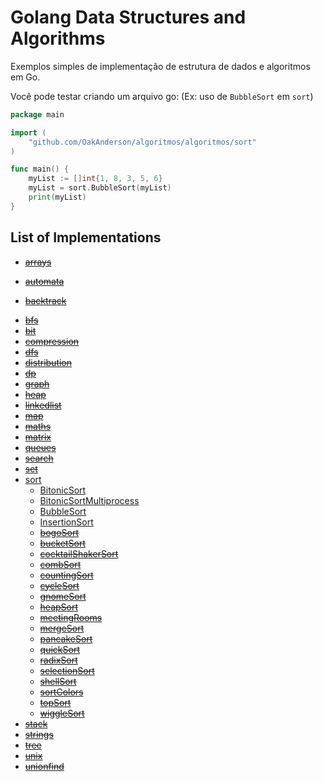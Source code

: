Golang Data Structures and Algorithms
=========================================

Exemplos simples de implementação de estrutura de dados e algoritmos em Go.

Você pode testar criando um arquivo go: (Ex: uso de `BubbleSort` em `sort`)

```go
package main

import (
    "github.com/OakAnderson/algoritmos/algoritmos/sort"
)

func main() {
    myList := []int{1, 8, 3, 5, 6}
    myList = sort.BubbleSort(myList)
    print(myList)
}
```


## List of Implementations

- [~~arrays~~](algorithms/arrays)
<!--    - [~~delete_nth~~](algorithms/arrays/delete_nth.go)
    - [~~flatten~~](algorithms/arrays/flatten.go)
    - [~~garage~~](algorithms/arrays/garage.go)
    - [~~josephus_problem~~](algorithms/arrays/josephus.go)
    - [~~limit~~](algorithms/arrays/limit.go)
    - [~~longest_non_repeat~~](algorithms/arrays/longest_non_repeat.go/)
    - [~~max_ones_index~~](algorithms/arrays/max_ones_index.go)
    - [~~merge_intervals~~](algorithms/arrays/merge_intervals.go)
    - [~~missing_ranges~~](algorithms/arrays/missing_ranges.go)
    - [~~plus_one~~](algorithms/arrays/plus_one.go)
    - [~~rotate~~](algorithms/arrays/rotate.go)
    - [~~summarize_ranges~~](algorithms/arrays/summarize_ranges.go)
    - [~~three_sum~~](algorithms/arrays/three_sum.go)
    - [~~trimmean~~](algorithms/arrays/trimmean.go)
    - [~~top_1~~](algorithms/arrays/top_1.go)
    - [~~two_sum~~](algorithms/arrays/two_sum.go)
    - [~~move_zeros~~](algorithms/arrays/move_zeros.go)
    - [~~n_sum~~](algorithms/arrays/n_sum.go) -->
- [~~automata~~](algorithms/automata)
<!--    - [~~DFA~~](algorithms/automata/DFA.go) -->
- [~~backtrack~~](algorithms/backtrack)
<!--    - [~~general_solution~~.md](algorithms/backtrack/)
    - [~~add_operators~~](algorithms/backtrack/add_operators.go)
    - [~~anagram~~](algorithms/backtrack/anagram.go)
    - [~~array_sum_combinations~~](algorithms/backtrack/array_sum_combinations.go)
    - [~~combination_sum~~](algorithms/backtrack/combination_sum.go)
    - [~~factor_combinations~~](algorithms/backtrack/factor_combinations.go)
    - [~~generate_abbreviations~~](algorithms/backtrack/generate_abbreviations.go)
    - [~~generate_parenthesis~~](algorithms/backtrack/generate_parenthesis.go)
    - [~~letter_combination~~](algorithms/backtrack/letter_combination.go)
    - [~~palindrome_partitioning~~](algorithms/backtrack/palindrome_partitioning.go)
    - [~~pattern_match~~](algorithms/backtrack/pattern_match.go)
    - [~~permute~~](algorithms/backtrack/permute.go)
    - [~~permute_unique~~](algorithms/backtrack/permute_unique.go)
    - [~~subsets~~](algorithms/backtrack/subsets.go)
    - [~~subsets_unique~~](algorithms/backtrack/subsets_unique.go) -->
- [~~bfs~~](algorithms/bfs)
    <!-- - [~~maze_search~~](algorithms/bfs/maze_search.go)
    - [~~shortest_distance_from_all_buildings~~](algorithms/bfs/shortest_distance_from_all_buildings.go)
    - [~~word_ladder~~](algorithms/bfs/word_ladder.go) -->
- [~~bit~~](algorithms/bit)
    <!-- - [~~add_bitwise_operator~~](algorithms/bit/add_bitwise_operator.go)
    - [~~bit_operation~~](algorithms/bit/bit_operation.go)
    - [~~bytes_int_conversion~~](algorithms/bit/bytes_int_conversion.go)
    - [~~count_flips_to_convert~~](algorithms/bit/count_flips_to_convert.go)
    - [~~count_ones~~](algorithms/bit/count_ones.go)
    - [~~find_difference~~](algorithms/bit/find_difference.go)
    - [~~find_missing_number~~](algorithms/bit/find_missing_number.go)
    - [~~flip_bit_longest_sequence~~](algorithms/bit/flip_bit_longest_sequence.go)
    - [~~power_of_two~~](algorithms/bit/power_of_two.go)
    - [~~reverse_bits~~](algorithms/bit/reverse_bits.go)
    - [~~single_number~~](algorithms/bit/single_number.go)
    - [~~single_number2~~](algorithms/bit/single_number2.go)
    - [~~single_number3~~](algorithms/bit/single_number3.go)
    - [~~subsets~~](algorithms/bit/subsets.go)
    - [~~swap_pair~~](algorithms/bit/swap_pair.go)
    - [~~has_alternative_bit~~](algorithms/bit/has_alternative_bit.go)
    - [~~insert_bit~~](algorithms/bit/insert_bit.go)
    - [~~remove_bit~~](algorithms/bit/remove_bit.go)
    - [~~binary_gap~~](algorithms/bit/binary_gap.go) -->
- [~~compression~~](algorithms/compression)
    <!-- - [~~huffman_coding~~](algorithms/compression/huffman_coding.go)
    - [~~rle_compression~~](algorithms/compression/rle_compression.go)
    - [~~elias~~](algorithms/compression/elias.go) -->
- [~~dfs~~](algorithms/dfs)
    <!-- - [~~all_factors~~](algorithms/dfs/all_factors.go)
    - [~~count_islands~~](algorithms/dfs/count_islands.go)
    - [~~pacific_atlantic~~](algorithms/dfs/pacific_atlantic.go)
    - [~~sudoku_solver~~](algorithms/dfs/sudoku_solver.go)
    - [~~walls_and_gates~~](algorithms/dfs/walls_and_gates.go) -->
- [~~distribution~~](algorithms/distribution)
    <!-- - [~~histogram~~](algorithms/distribution/histogram.go) -->
- [~~dp~~](algorithms/dp)
    <!-- - [~~buy_sell_stock~~](algorithms/dp/buy_sell_stock.go)
    - [~~climbing_stairs~~](algorithms/dp/climbing_stairs.go)
    - [~~coin_change~~](algorithms/dp/coin_change.go)
    - [~~combination_sum~~](algorithms/dp/combination_sum.go)
    - [~~egg_drop~~](algorithms/dp/egg_drop.go)
    - [~~house_robber~~](algorithms/dp/house_robber.go)
    - [~~int_divide~~](algorithms/dp/int_divide.go)
    - [~~job_scheduling~~](algorithms/dp/job_scheduling.go)
    - [~~knapsack~~](algorithms/dp/knapsack.go)
    - [~~longest_increasing~~](algorithms/dp/longest_increasing.go)
    - [~~matrix_chain_order~~](algorithms/dp/matrix_chain_order.go)
    - [~~max_product_subarray~~](algorithms/dp/max_product_subarray.go)
    - [~~max_subarray~~](algorithms/dp/max_subarray.go)
    - [~~min_cost_path~~](algorithms/dp/min_cost_path.go)
    - [~~num_decodings~~](algorithms/dp/num_decodings.go)
    - [~~regex_matching~~](algorithms/dp/regex_matching.go)
    - [~~rod_cut~~](algorithms/dp/rod_cut.go)
    - [~~word_break~~](algorithms/dp/word_break.go)
    - [~~fibonacci~~](algorithms/dp/fib.go)
	- [~~hosoya~~ triangle](algorithms/dp/hosoya_triangle.go) -->
- [~~graph~~](algorithms/graph)
    <!-- - [~~check_bipartite~~](algorithms/graph/check_bipartite.go)
    - [~~strongly_connected~~](algorithms/graph/check_digraph_strongly_connected.go)
    - [~~clone_graph~~](algorithms/graph/clone_graph.go)
    - [~~cycle_detection~~](algorithms/graph/cycle_detection.go)
    - [~~find_all_cliques~~](algorithms/graph/find_all_cliques.go)
    - [~~find_path~~](algorithms/graph/find_path.go)
    - [~~graph~~](algorithms/graph/graph.go)
    - [~~dijkstra~~](algorithms/graph/dijkstra.go)
    - [~~markov_chain~~](algorithms/graph/markov_chain.go)
    - [~~minimum_spanning_tree~~](algorithms/graph/minimum_spanning_tree.go)
    - [~~satisfiability~~](algorithms/graph/satisfiability.go)
    - [~~tarjan~~](algorithms/graph/tarjan.go)
    - [~~traversal~~](algorithms/graph/traversal.go)
	  - [~~maximum_flow~~](algorithms/graph/maximum_flow.go)
    - [~~maximum_flow_bfs~~](algorithms/graph/maximum_flow_bfs.go)
    - [~~maximum_flow_dfs~~](algorithms/graph/maximum_flow_dfs.go)
    - [~~all_pairs_shortest_path~~](algorithms/graph/all_pairs_shortest_path.go)
    - [~~bellman_ford~~](algorithms/graph/bellman_ford.go)
    - [~~Count~~ Connected Components](algoritms/graph/count_connected_number_of_component.go) -->
- [~~heap~~](algorithms/heap)
    <!-- - [~~merge_sorted_k_lists~~](algorithms/heap/merge_sorted_k_lists.go)
    - [~~skyline~~](algorithms/heap/skyline.go)
    - [~~sliding_window_max~~](algorithms/heap/sliding_window_max.go)
    - [~~binary_heap~~](algorithms/heap/binary_heap.go)
    - [~~k_closest_points~~](algorithms/heap/k_closest_points.go) -->
- [~~linkedlist~~](algorithms/linkedlist)
    <!-- - [~~add_two_numbers~~](algorithms/linkedlist/add_two_numbers.go)
    - [~~copy_random_pointer~~](algorithms/linkedlist/copy_random_pointer.go)
    - [~~delete_node~~](algorithms/linkedlist/delete_node.go)
    - [~~first_cyclic_node~~](algorithms/linkedlist/first_cyclic_node.go)
    - [~~is_cyclic~~](algorithms/linkedlist/is_cyclic.go)
    - [~~is_palindrome~~](algorithms/linkedlist/is_palindrome.go)
    - [~~kth_to_last~~](algorithms/linkedlist/kth_to_last.go)
    - [~~linkedlist~~](algorithms/linkedlist/linkedlist.go)
    - [~~remove_duplicates~~](algorithms/linkedlist/remove_duplicates.go)
    - [~~reverse~~](algorithms/linkedlist/reverse.go)
    - [~~rotate_list~~](algorithms/linkedlist/rotate_list.go)
    - [~~swap_in_pairs~~](algorithms/linkedlist/swap_in_pairs.go)
    - [~~is_sorted~~](algorithms/linkedlist/is_sorted.go)
    - [~~remove_range~~](algorithms/linkedlist/remove_range.go) -->
- [~~map~~](algorithms/map)
    <!-- - [~~hashtable~~](algorithms/map/hashtable.go)
    - [~~separate_chaining_hashtable~~](algorithms/map/separate_chaining_hashtable.go)
    - [~~longest_common_subsequence~~](algorithms/map/longest_common_subsequence.go)
    - [~~randomized_set~~](algorithms/map/randomized_set.go)
    - [~~valid_sudoku~~](algorithms/map/valid_sudoku.go)
    - [~~word_pattern~~](algorithms/map/word_pattern.go)
    - [~~is_isomorphic~~](algorithms/map/is_isomorphic.go)
    - [~~is_anagram~~](algorithms/map/is_anagram.go)     -->
- [~~maths~~](algorithms/maths)
    <!-- - [~~base_conversion~~](algorithms/maths/base_conversion.go)
    - [~~combination~~](algorithms/maths/combination.go)
    - [~~cosine_similarity~~](algorithms/maths/cosine_similarity.go)
    - [~~decimal_to_binary_ip~~](algorithms/maths/decimal_to_binary_ip.go)
    - [~~euler_totient~~](algorithms/maths/euler_totient.go)
    - [~~extended_gcd~~](algorithms/maths/extended_gcd.go)
    - [~~factorial~~](algorithms/maths/factorial.go)    
    - [~~gcd~~/lcm](algorithms/maths/gcd.go)
    - [~~generate_strobogrammtic~~](algorithms/maths/generate_strobogrammtic.go)
    - [~~is_strobogrammatic~~](algorithms/maths/is_strobogrammatic.go)
    - [~~modular_exponential~~](algorithms/maths/modular_exponential.go)
    - [~~next_bigger~~](algorithms/maths/next_bigger.go)
    - [~~next_perfect_square~~](algorithms/maths/next_perfect_square.go)
    - [~~nth_digit~~](algorithms/maths/nth_digit.go)
    - [~~prime_check~~](algorithms/maths/prime_check.go)
    - [~~primes_sieve_of_eratosthenes~~](algorithms/maths/primes_sieve_of_eratosthenes.go)
    - [~~pythagoras~~](algorithms/maths/pythagoras.go)
    - [~~rabin_miller~~](algorithms/maths/rabin_miller.go)
    - [~~rsa~~](algorithms/maths/rsa.go)
    - [~~sqrt_precision_factor~~](algorithms/maths/sqrt_precision_factor.go)
    - [~~summing_digits~~](algorithms/maths/summing_digits.go)
    - [~~hailstone~~](algorithms/maths/hailstone.go)
    - [~~recursive_binomial_coefficient~~](algorithms/maths/recursive_binomial_coefficient.go)
    - [~~find_order~~](algorithms/maths/find_order_simple.go)
	  - [~~find_primitive_root~~](algorithms/maths/find_primitive_root_simple.go)
	  - [~~diffie_hellman_key_exchange~~](algorithms/maths/diffie_hellman_key_exchange.go) -->
- [~~matrix~~](algorithms/matrix)
    <!-- - [~~sudoku_validator~~](algorithms/matrix/sudoku_validator.go)
    - [~~bomb_enemy~~](algorithms/matrix/bomb_enemy.go)
    - [~~copy_transform~~](algorithms/matrix/copy_transform.go)
    - [~~count_paths~~](algorithms/matrix/count_paths.go)
    - [~~matrix_rotation~~.txt](algorithms/matrix/matrix_rotation.txt)
    - [~~matrix_inversion~~](algorithms/matrix/matrix_inversion.go)
    - [~~matrix_multiplication~~](algorithms/matrix/multiply.go)
    - [~~rotate_image~~](algorithms/matrix/rotate_image.go)
    - [~~search_in_sorted_matrix~~](algorithms/matrix/search_in_sorted_matrix.go)
    - [~~sparse_dot_vector~~](algorithms/matrix/sparse_dot_vector.go)
    - [~~sparse_mul~~](algorithms/matrix/sparse_mul.go)
    - [~~spiral_traversal~~](algorithms/matrix/spiral_traversal.go)
	- [~~crout_matrix_decomposition~~](algorithms/matrix/crout_matrix_decomposition.go)
	- [~~cholesky_matrix_decomposition~~](algorithms/matrix/cholesky_matrix_decomposition.go)
    - [~~sum_sub_squares~~](algorithms/matrix/sum_sub_squares.go) -->
- [~~queues~~](algorithms/queues)
    <!-- - [~~max_sliding_window~~](algorithms/queues/max_sliding_window.go)
    - [~~moving_average~~](algorithms/queues/moving_average.go)
    - [~~queue~~](algorithms/queues/queue.go)
    - [~~reconstruct_queue~~](algorithms/queues/reconstruct_queue.go)
    - [~~zigzagiterator~~](algorithms/queues/zigzagiterator.go) -->
- [~~search~~](algorithms/search)
    <!-- - [~~binary_search~~](algorithms/search/binary_search.go)
    - [~~first_occurrence~~](algorithms/search/first_occurrence.go)
    - [~~last_occurrence~~](algorithms/search/last_occurrence.go)
    - [~~linear_search~~](algorithms/search/linear_search.go)
    - [~~search_insert~~](algorithms/search/search_insert.go)
    - [~~two_sum~~](algorithms/search/two_sum.go)
    - [~~search_range~~](algorithms/search/search_range.go)
    - [~~find_min_rotate~~](algorithms/search/find_min_rotate.go)
    - [~~search_rotate~~](algorithms/search/search_rotate.go)
    - [~~jump_search~~](algorithms/search/jump_search.go)
    - [~~next_greatest_letter~~](algorithms/search/next_greatest_letter.go) -->
- [~~set~~](algorithms/set)
    <!-- - [~~randomized_set~~](algorithms/set/randomized_set.go)
    - [~~set_covering~~](algorithms/set/set_covering.go)
    - [~~find_keyboard_row~~](algorithms/set/find_keyboard_row.go) -->
- [sort](algorithms/sort)
    - [BitonicSort](algorithms/sort/bitonicSort.go)
    - [BitonicSortMultiprocess](algorithms/sort/bitonicSortMultiprocess.go)
    - [BubbleSort](algorithms/sort/bubbleSort.go)
    - [InsertionSort](algorithms/sort/insertionSort.go)
    - [~~bogoSort~~](algorithms/sort/bogoSort.go)
    - [~~bucketSort~~](algorithms/sort/bucketSort.go)
    - [~~cocktailShakerSort~~](algorithms/sort/cocktailShakerSort.go)
    - [~~combSort~~](algorithms/sort/combSort.go)
    - [~~countingSort~~](algorithms/sort/countingSort.go)
    - [~~cycleSort~~](algorithms/sort/cycleSort.go)
    - [~~gnomeSort~~](algorithms/sort/gnomeSort.go)
    - [~~heapSort~~](algorithms/sort/heapSort.go)
    - [~~meetingRooms~~](algorithms/sort/meetingRooms.go)
    - [~~mergeSort~~](algorithms/sort/mergeSort.go)
    - [~~pancakeSort~~](algorithms/sort/pancakeSort.go)
    - [~~quickSort~~](algorithms/sort/quickSort.go)
    - [~~radixSort~~](algorithms/sort/radixSort.go)
    - [~~selectionSort~~](algorithms/sort/selectionSort.go)
    - [~~shellSort~~](algorithms/sort/shellSort.go)
    - [~~sortColors~~](algorithms/sort/sortColors.go)
    - [~~topSort~~](algorithms/sort/topSort.go)
    - [~~wiggleSort~~](algorithms/sort/wiggleSort.go)
- [~~stack~~](algorithms/stack)
    <!-- - [~~longest_abs_path~~](algorithms/stack/longest_abs_path.go)
    - [~~simplify_path~~](algorithms/stack/simplify_path.go)
    - [~~stack~~](algorithms/stack/stack.go)
    - [~~valid_parenthesis~~](algorithms/stack/valid_parenthesis.go)
    - [~~stutter~~](algorithms/stack/stutter.go)
    - [~~switch_pairs~~](algorithms/stack/switch_pairs.go)
    - [~~is_consecutive~~](algorithms/stack/is_consecutive.go)
    - [~~remove_min~~](algorithms/stack/remove_min.go)
    - [~~is_sorted~~](algorithms/stack/is_sorted.go) -->
- [~~strings~~](algorithms/strings)
    <!-- - [~~fizzbuzz~~](algorithms/strings/fizzbuzz.go)
    - [~~delete_reoccurring~~](algorithms/strings/delete_reoccurring.go)
    - [~~strip_url_params~~](algorithms/strings/strip_url_params.go)
    - [~~validate_coordinates~~](algorithms/strings/validate_coordinates.go)
    - [~~domain_extractor~~](algorithms/strings/domain_extractor.go)
    - [~~merge_string_checker~~](algorithms/strings/merge_string_checker.go)
    - [~~add_binary~~](algorithms/strings/add_binary.go)
    - [~~breaking_bad~~](algorithms/strings/breaking_bad.go)
    - [~~decode_string~~](algorithms/strings/decode_string.go)
    - [~~encode_decode~~](algorithms/strings/encode_decode.go)
    - [~~group_anagrams~~](algorithms/strings/group_anagrams.go)
    - [~~int_to_roman~~](algorithms/strings/int_to_roman.go)
    - [~~is_palindrome~~](algorithms/strings/is_palindrome.go)
    - [~~license_number~~](algorithms/strings/license_number.go)
    - [~~make_sentence~~](algorithms/strings/make_sentence.go)
    - [~~multiply_strings~~](algorithms/strings/multiply_strings.go)
    - [~~one_edit_distance~~](algorithms/strings/one_edit_distance.go)
    - [~~rabin_karp~~](algorithms/strings/rabin_karp.go)
    - [~~reverse_string~~](algorithms/strings/reverse_string.go)
    - [~~reverse_vowel~~](algorithms/strings/reverse_vowel.go)
    - [~~reverse_words~~](algorithms/strings/reverse_words.go)
    - [~~roman_to_int~~](algorithms/strings/roman_to_int.go)
    - [~~word_squares~~](algorithms/strings/word_squares.go)
    - [~~unique_morse~~](algorithms/strings/unique_morse.go)
    - [~~judge_circle~~](algorithms/strings/judge_circle.go)
    - [~~strong_password~~](algorithms/strings/strong_password.go)
    - [~~caesar_cipher~~](algorithms/strings/caesar_cipher.go)
    - [~~contain_string~~](algorithms/strings/contain_string.go)
    - [~~count_binary_substring~~](algorithms/strings/count_binary_substring.go)
    - [~~repeat_string~~](algorithms/strings/repeat_string.go)
    - [~~min_distance~~](algorithms/strings/min_distance.go)
    - [~~longest_common_prefix~~](algorithms/strings/longest_common_prefix.go)
    - [~~rotate~~](algorithms/strings/rotate.go)
    - [~~first_unique_char~~](algorithms/strings/first_unique_char.go)
    - [~~repeat_substring~~](algorithms/strings/repeat_substring.go)     
	- [~~atbash_cipher~~](algorithms/strings/atbash_cipher.go)
	- [~~knuth_morris_pratt~~](algorithms/strings/knuth_morris_pratt.go) -->
- [~~tree~~](algorithms/tree)
    <!-- - [~~bst~~](algorithms/tree/bst)
        - [~~array_to_bst~~](algorithms/tree/bst/array_to_bst.go)
        - [~~bst_closest_value~~](algorithms/tree/bst/bst_closest_value.go)
        - [~~BSTIterator~~](algorithms/tree/bst/BSTIterator.go)
        - [~~delete_node~~](algorithms/tree/bst/delete_node.go)
        - [~~is_bst~~](algorithms/tree/bst/is_bst.go)
        - [~~kth_smallest~~](algorithms/tree/bst/kth_smallest.go)
        - [~~lowest_common_ancestor~~](algorithms/tree/bst/lowest_common_ancestor.go)
        - [~~predecessor~~](algorithms/tree/bst/predecessor.go)
        - [~~serialize_deserialize~~](algorithms/tree/bst/serialize_deserialize.go)
        - [~~successor~~](algorithms/tree/bst/successor.go)
        - [~~unique_bst~~](algorithms/tree/bst/unique_bst.go)
        - [~~depth_sum~~](algorithms/tree/bst/depth_sum.go)
        - [~~count_left_node~~](algorithms/tree/bst/count_left_node.go)
        - [~~num_empty~~](algorithms/tree/bst/num_empty.go)
        - [~~height~~](algorithms/tree/bst/height.go)
    - [~~red_black_tree~~](algorithms/tree/red_black_tree)
        - [~~red_black_tree~~](algorithms/tree/red_black_tree/red_black_tree.go)
    - [~~segment_tree~~](algorithms/tree/segment_tree)
        - [~~segment_tree~~](algorithms/tree/segment_tree/segment_tree.go)
        - [~~iterative_segment_tree~~](algorithms/tree/segment_tree/iterative_segment_tree.go)
    - [~~traversal~~](algorithms/tree/traversal)
        - [~~inorder~~](algorithms/tree/traversal/inorder.go)
        - [~~level_order~~](algorithms/tree/traversal/level_order.go)
        - [~~postorder~~](algorithms/tree/traversal/postorder.go)
        - [~~preorder~~](algorithms/tree/traversal/preorder.go)
        - [~~zigzag~~](algorithms/tree/traversal/zigzag.go)
    - [~~trie~~](algorithms/tree/trie)
        - [~~add_and_search~~](algorithms/tree/trie/add_and_search.go)
        - [~~trie~~](algorithms/tree/trie/trie.go)
    - [~~b_tree~~](algorithms/tree/b_tree.go)
    - [~~binary_tree_paths~~](algorithms/tree/binary_tree_paths.go)
    - [~~bin_tree_to_list~~](algorithms/tree/bin_tree_to_list.go)
    - [~~deepest_left~~](algorithms/tree/deepest_left.go)
    - [~~invert_tree~~](algorithms/tree/invert_tree.go)
    - [~~is_balanced~~](algorithms/tree/is_balanced.go)
    - [~~is_subtree~~](algorithms/tree/is_subtree.go)
    - [~~is_symmetric~~](algorithms/tree/is_symmetric.go)
    - [~~longest_consecutive~~](algorithms/tree/longest_consecutive.go)
    - [~~lowest_common_ancestor~~](algorithms/tree/lowest_common_ancestor.go)
    - [~~max_height~~](algorithms/tree/max_height.go)
    - [~~max_path_sum~~](algorithms/tree/max_path_sum.go)
    - [~~min_height~~](algorithms/tree/min_height.go)
    - [~~path_sum~~](algorithms/tree/path_sum.go)
    - [~~path_sum2~~](algorithms/tree/path_sum2.go)
    - [~~pretty_print~~](algorithms/tree/pretty_print.go)
    - [~~same_tree~~](algorithms/tree/same_tree.go)
    - [~~tree~~](algorithms/tree/tree.go) -->
- [~~unix~~](algorithms/unix)
    <!-- - [~~path~~](algorithms/unix/path/)
        - [~~join_with_slash~~](algorithms/unix/path/join_with_slash.go)
        - [~~full_path~~](algorithms/unix/path/full_path.go)
        - [~~split~~](algorithms/unix/path/split.go)
        - [~~simplify_path~~](algorithms/unix/path/simplify_path.go) -->
- [~~unionfind~~](algorithms/unionfind)
    <!-- - [~~count_islands~~](algorithms/unionfind/count_islands.go) -->
